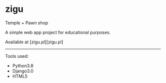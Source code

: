 # zigu
Temple + Pawn shop

A simple web app project for educational purposes.

Available at [zigu.pl][zigu.pl] 

---

Tools used:
* Python3.8
* Django3.0
* HTML5
